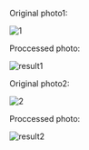 Original photo1:

![1](https://user-images.githubusercontent.com/88210093/139859591-4e4e916b-ecc8-4c50-b31d-43a7fc2264ab.jpg)

Proccessed photo:

![result1](https://user-images.githubusercontent.com/88210093/139859689-058291cc-0023-487e-beb3-0481093fa635.jpg)


Original photo2:

![2](https://user-images.githubusercontent.com/88210093/139859828-cec04732-c823-4a92-901c-bdbe40e66bb5.jpg)

Proccessed photo:

![result2](https://user-images.githubusercontent.com/88210093/139859877-955d40df-6430-485a-94df-e12fdf3f43a3.jpg)





